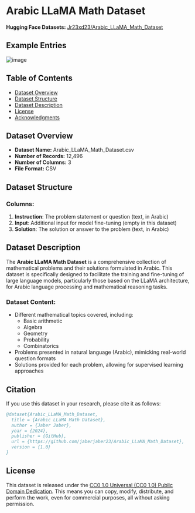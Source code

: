 # Arabic LLaMA Math Dataset

**Hugging Face Datasets:** [Jr23xd23/Arabic_LLaMA_Math_Dataset](https://huggingface.co/datasets/Jr23xd23/Arabic_LLaMA_Math_Dataset)


## Example Entries
![image](https://github.com/user-attachments/assets/0fd1002e-ec9d-48d9-b4b8-8ac0790bc191)

## Table of Contents
- [Dataset Overview](#dataset-overview)
- [Dataset Structure](#dataset-structure)
- [Dataset Description](#dataset-description)
- [License](#license)
- [Acknowledgments](#acknowledgments)

## Dataset Overview

- **Dataset Name:** Arabic_LLaMA_Math_Dataset.csv
- **Number of Records:** 12,496
- **Number of Columns:** 3
- **File Format:** CSV

## Dataset Structure

### Columns:
1. **Instruction**: The problem statement or question (text, in Arabic)
2. **Input**: Additional input for model fine-tuning (empty in this dataset)
3. **Solution**: The solution or answer to the problem (text, in Arabic)

## Dataset Description

The **Arabic LLaMA Math Dataset** is a comprehensive collection of mathematical problems and their solutions formulated in Arabic. This dataset is specifically designed to facilitate the training and fine-tuning of large language models, particularly those based on the LLaMA architecture, for Arabic language processing and mathematical reasoning tasks.

### Dataset Content:
- Different mathematical topics covered, including:
  - Basic arithmetic
  - Algebra
  - Geometry
  - Probability
  - Combinatorics
- Problems presented in natural language (Arabic), mimicking real-world question formats
- Solutions provided for each problem, allowing for supervised learning approaches




## Citation

If you use this dataset in your research, please cite it as follows:

```bibtex
@dataset{Arabic_LLaMA_Math_Dataset,
  title = {Arabic LLaMA Math Dataset},
  author = {Jaber Jaber},
  year = {2024},
  publisher = {GitHub},
  url = {https://github.com/jaberjaber23/Arabic_LLaMA_Math_Dataset},
  version = {1.0}
}
```

## License

This dataset is released under the [CC0 1.0 Universal (CC0 1.0) Public Domain Dedication](https://creativecommons.org/publicdomain/zero/1.0/). This means you can copy, modify, distribute, and perform the work, even for commercial purposes, all without asking permission.

